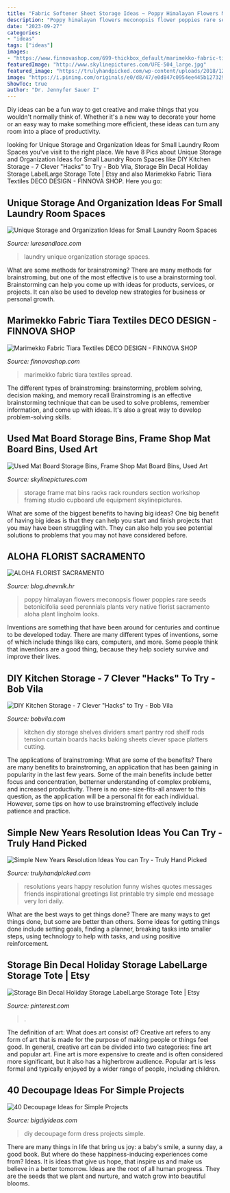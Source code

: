 ```yaml
---
title: "Fabric Softener Sheet Storage Ideas ~ Poppy Himalayan Flowers Meconopsis Flower Poppies Rare Seeds Betonicifolia Seed Perennials Plants Very Native Florist Sacramento Aloha Plant Lingholm Looks"
description: "Poppy himalayan flowers meconopsis flower poppies rare seeds betonicifolia seed perennials plants very native florist sacramento aloha plant lingholm looks"
date: "2023-09-27"
categories:
- "ideas"
tags: ["ideas"]
images:
- "https://www.finnovashop.com/699-thickbox_default/marimekko-fabric-tiara.jpg"
featuredImage: "http://www.skylinepictures.com/UFE-504_large.jpg"
featured_image: "https://trulyhandpicked.com/wp-content/uploads/2018/12/simple-new-years-resolution-ideas-you-can-try-15462614334ngk8.jpg"
image: "https://i.pinimg.com/originals/e0/d8/47/e0d847c0954ee445b127329ea63642ee.jpg"
ShowToc: true
author: "Dr. Jennyfer Sauer I"
---
```



Diy ideas can be a fun way to get creative and make things that you wouldn't normally think of. Whether it's a new way to decorate your home or an easy way to make something more efficient, these ideas can turn any room into a place of productivity.

	

		
looking for Unique Storage and Organization Ideas for Small Laundry Room Spaces you've visit to the right place. We have 8 Pics about Unique Storage and Organization Ideas for Small Laundry Room Spaces like DIY Kitchen Storage - 7 Clever &quot;Hacks&quot; to Try - Bob Vila, Storage Bin Decal Holiday Storage LabelLarge Storage Tote | Etsy and also Marimekko Fabric Tiara Textiles DECO DESIGN - FINNOVA SHOP. Here you go:
		
    
## Unique Storage And Organization Ideas For Small Laundry Room Spaces

<img loading=lazy src="http://luresandlace.com/wp-content/uploads/2016/10/Rustic-Shabby-Chic-Laundry-Room.jpg" onerror="this.onerror=null;this.src='https://tse1.mm.bing.net/th?id=OIP.ZFaPdOSaJtcPBdahnY-fdwHaJ4&amp;pid=15.1';" alt="Unique Storage and Organization Ideas for Small Laundry Room Spaces">

_Source: luresandlace.com_

>laundry unique organization storage spaces. 

	

What are some methods for brainstroming?
There are many methods for brainstroming, but one of the most effective is to use a brainstorming tool. Brainstorming can help you come up with ideas for products, services, or projects. It can also be used to develop new strategies for business or personal growth.

    
## Marimekko Fabric Tiara Textiles DECO DESIGN - FINNOVA SHOP

<img loading=lazy src="https://www.finnovashop.com/699-thickbox_default/marimekko-fabric-tiara.jpg" onerror="this.onerror=null;this.src='https://tse3.mm.bing.net/th?id=OIP.xf31pX3HEFWzROaOjTubpQHaHa&amp;pid=15.1';" alt="Marimekko Fabric Tiara Textiles DECO DESIGN - FINNOVA SHOP">

_Source: finnovashop.com_

>marimekko fabric tiara textiles spread. 

	

The different types of brainstroming: brainstorming, problem solving, decision making, and memory recall
Brainstroming is an effective brainstorming technique that can be used to solve problems, remember information, and come up with ideas. It's also a great way to develop problem-solving skills.

    
## Used Mat Board Storage Bins, Frame Shop Mat Board Bins, Used Art

<img loading=lazy src="http://www.skylinepictures.com/UFE-504_large.jpg" onerror="this.onerror=null;this.src='https://tse4.mm.bing.net/th?id=OIP.qCD9NCZmzJuoOuv8x5Bx5gHaFj&amp;pid=15.1';" alt="Used Mat Board Storage Bins, Frame Shop Mat Board Bins, Used Art">

_Source: skylinepictures.com_

>storage frame mat bins racks rack rounders section workshop framing studio cupboard ufe equipment skylinepictures. 

	

What are some of the biggest benefits to having big ideas?
One big benefit of having big ideas is that they can help you start and finish projects that you may have been struggling with. They can also help you see potential solutions to problems that you may not have considered before.

    
## ALOHA FLORIST SACRAMENTO

<img loading=lazy src="http://bit.ly/qAHiws" onerror="this.onerror=null;this.src='https://tse1.mm.bing.net/th?id=OIP.pkPa28lbnlSi_CTRl__zHQAAAA&amp;pid=15.1';" alt="ALOHA FLORIST SACRAMENTO">

_Source: blog.dnevnik.hr_

>poppy himalayan flowers meconopsis flower poppies rare seeds betonicifolia seed perennials plants very native florist sacramento aloha plant lingholm looks. 

	

Inventions are something that have been around for centuries and continue to be developed today. There are many different types of inventions, some of which include things like cars, computers, and more. Some people think that inventions are a good thing, because they help society survive and improve their lives.

    
## DIY Kitchen Storage - 7 Clever &quot;Hacks&quot; To Try - Bob Vila

<img loading=lazy src="https://s3-production.bobvila.com/blogs/wp-content/uploads/2012/12/msl_aug06_org_pantry_vert-rev.jpg" onerror="this.onerror=null;this.src='https://tse2.mm.bing.net/th?id=OIP.pb4R1pgVWHEi8imp0aHhLQHaIi&amp;pid=15.1';" alt="DIY Kitchen Storage - 7 Clever &quot;Hacks&quot; to Try - Bob Vila">

_Source: bobvila.com_

>kitchen diy storage shelves dividers smart pantry rod shelf rods tension curtain boards hacks baking sheets clever space platters cutting. 

	

The applications of brainstroming: What are some of the benefits?
There are many benefits to brainstroming, an application that has been gaining in popularity in the last few years. Some of the main benefits include better focus and concentration, betterner understanding of complex problems, and increased productivity. There is no one-size-fits-all answer to this question, as the application will be a personal fit for each individual. However, some tips on how to use brainstroming effectively include patience and practice.

    
## Simple New Years Resolution Ideas You Can Try - Truly Hand Picked

<img loading=lazy src="https://trulyhandpicked.com/wp-content/uploads/2018/12/simple-new-years-resolution-ideas-you-can-try-15462614334ngk8.jpg" onerror="this.onerror=null;this.src='https://tse3.mm.bing.net/th?id=OIP.C-f78pROK7sqdYF2YbB-pwAAAA&amp;pid=15.1';" alt="Simple New Years Resolution Ideas You can Try - Truly Hand Picked">

_Source: trulyhandpicked.com_

>resolutions years happy resolution funny wishes quotes messages friends inspirational greetings list printable try simple end message very lori daily. 

	

What are the best ways to get things done?
There are many ways to get things done, but some are better than others. Some ideas for getting things done include setting goals, finding a planner, breaking tasks into smaller steps, using technology to help with tasks, and using positive reinforcement.

    
## Storage Bin Decal Holiday Storage LabelLarge Storage Tote | Etsy

<img loading=lazy src="https://i.pinimg.com/originals/e0/d8/47/e0d847c0954ee445b127329ea63642ee.jpg" onerror="this.onerror=null;this.src='https://tse1.mm.bing.net/th?id=OIP.50Fzos9jEq8AbiKtA4LdSAHaF_&amp;pid=15.1';" alt="Storage Bin Decal Holiday Storage LabelLarge Storage Tote | Etsy">

_Source: pinterest.com_

>. 

	

The definition of art: What does art consist of?
Creative art refers to any form of art that is made for the purpose of making people or things feel good. In general, creative art can be divided into two categories: fine art and popular art. Fine art is more expensive to create and is often considered more significant, but it also has a higherbrow audience. Popular art is less formal and typically enjoyed by a wider range of people, including children.

    
## 40 Decoupage Ideas For Simple Projects

<img loading=lazy src="https://bigdiyideas.com/wp-content/uploads/2015/03/DIY-Dress-Form-polkadotcloset2.jpg" onerror="this.onerror=null;this.src='https://tse1.mm.bing.net/th?id=OIP.svP2kmbWSQE6jiezymGx4gHaLH&amp;pid=15.1';" alt="40 Decoupage Ideas for Simple Projects">

_Source: bigdiyideas.com_

>diy decoupage form dress projects simple. 

	

There are many things in life that bring us joy: a baby's smile, a sunny day, a good book. But where do these happiness-inducing experiences come from? Ideas. It is ideas that give us hope, that inspire us and make us believe in a better tomorrow. Ideas are the root of all human progress. They are the seeds that we plant and nurture, and watch grow into beautiful blooms.

